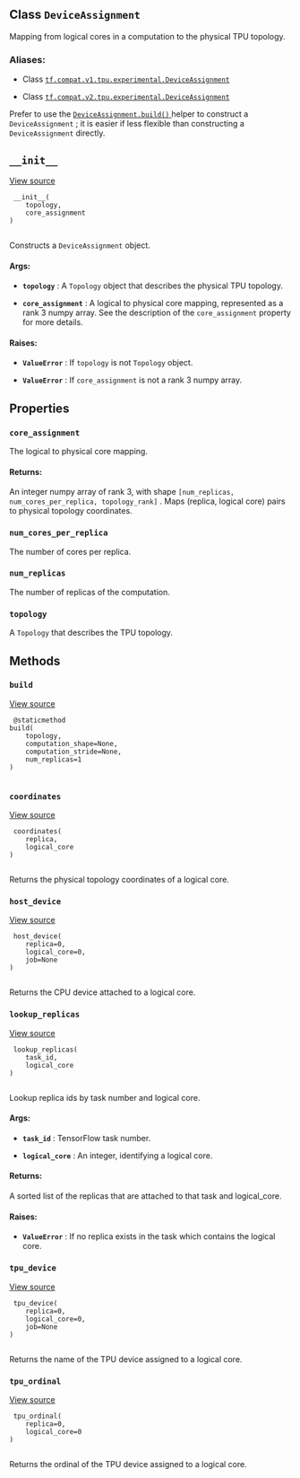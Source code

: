 

## Class  `DeviceAssignment` 
Mapping from logical cores in a computation to the physical TPU topology.



### Aliases:

- Class [ `tf.compat.v1.tpu.experimental.DeviceAssignment` ](/api_docs/python/tf/tpu/experimental/DeviceAssignment)

- Class [ `tf.compat.v2.tpu.experimental.DeviceAssignment` ](/api_docs/python/tf/tpu/experimental/DeviceAssignment)

Prefer to use the [ `DeviceAssignment.build()` ](https://tensorflow.google.cn/api_docs/python/tf/tpu/experimental/DeviceAssignment#build) helper to construct a
 `DeviceAssignment` ; it is easier if less flexible than constructing a
 `DeviceAssignment`  directly.



##  `__init__` 
[View source](https://github.com/tensorflow/tensorflow/blob/r2.0/tensorflow/python/tpu/device_assignment.py#L67-L102)



```
 __init__(
    topology,
    core_assignment
)
 
```

Constructs a  `DeviceAssignment`  object.



#### Args:

- **`topology`** : A  `Topology`  object that describes the physical TPU topology.

- **`core_assignment`** : A logical to physical core mapping, represented as a
rank 3 numpy array. See the description of the  `core_assignment` 
property for more details.



#### Raises:

- **`ValueError`** : If  `topology`  is not  `Topology`  object.

- **`ValueError`** : If  `core_assignment`  is not a rank 3 numpy array.



## Properties


###  `core_assignment` 
The logical to physical core mapping.



#### Returns:
An integer numpy array of rank 3, with shape
 `[num_replicas, num_cores_per_replica, topology_rank]` . Maps
(replica, logical core) pairs to physical topology coordinates.



###  `num_cores_per_replica` 
The number of cores per replica.



###  `num_replicas` 
The number of replicas of the computation.



###  `topology` 
A  `Topology`  that describes the TPU topology.



## Methods


###  `build` 
[View source](https://github.com/tensorflow/tensorflow/blob/r2.0/tensorflow/python/tpu/device_assignment.py#L169-L175)



```
 @staticmethod
build(
    topology,
    computation_shape=None,
    computation_stride=None,
    num_replicas=1
)
 
```



###  `coordinates` 
[View source](https://github.com/tensorflow/tensorflow/blob/r2.0/tensorflow/python/tpu/device_assignment.py#L130-L132)



```
 coordinates(
    replica,
    logical_core
)
 
```

Returns the physical topology coordinates of a logical core.



###  `host_device` 
[View source](https://github.com/tensorflow/tensorflow/blob/r2.0/tensorflow/python/tpu/device_assignment.py#L159-L162)



```
 host_device(
    replica=0,
    logical_core=0,
    job=None
)
 
```

Returns the CPU device attached to a logical core.



###  `lookup_replicas` 
[View source](https://github.com/tensorflow/tensorflow/blob/r2.0/tensorflow/python/tpu/device_assignment.py#L134-L152)



```
 lookup_replicas(
    task_id,
    logical_core
)
 
```

Lookup replica ids by task number and logical core.



#### Args:

- **`task_id`** : TensorFlow task number.

- **`logical_core`** : An integer, identifying a logical core.



#### Returns:
A sorted list of the replicas that are attached to that task and
logical_core.



#### Raises:

- **`ValueError`** : If no replica exists in the task which contains the logical
core.



###  `tpu_device` 
[View source](https://github.com/tensorflow/tensorflow/blob/r2.0/tensorflow/python/tpu/device_assignment.py#L164-L167)



```
 tpu_device(
    replica=0,
    logical_core=0,
    job=None
)
 
```

Returns the name of the TPU device assigned to a logical core.



###  `tpu_ordinal` 
[View source](https://github.com/tensorflow/tensorflow/blob/r2.0/tensorflow/python/tpu/device_assignment.py#L154-L157)



```
 tpu_ordinal(
    replica=0,
    logical_core=0
)
 
```

Returns the ordinal of the TPU device assigned to a logical core.

